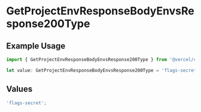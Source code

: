 # GetProjectEnvResponseBodyEnvsResponse200Type

## Example Usage

```typescript
import { GetProjectEnvResponseBodyEnvsResponse200Type } from '@vercel/client/models/operations';

let value: GetProjectEnvResponseBodyEnvsResponse200Type = 'flags-secret';
```

## Values

```typescript
'flags-secret';
```
